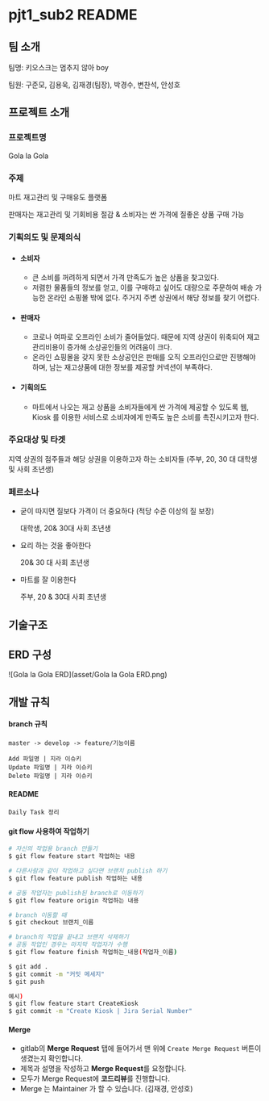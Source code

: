 # pjt1_sub2 README



## 팀 소개

팀명: 키오스크는 멈추지 않아 boy

팀원: 구준모, 김용욱, 김재경(팀장), 박경수, 변찬석, 안성호





## 프로젝트 소개



### 프로젝트명

Gola la Gola



### 주제

마트 재고관리 및 구매유도 플랫폼

판매자는 재고관리 및 기회비용 절감 & 소비자는 싼 가격에 질좋은 상품 구매 가능



### 기획의도 및 문제의식

- #### 소비자

  - 큰 소비를 꺼려하게 되면서 가격 만족도가 높은 상품을 찾고있다.
  - 저렴한 물품들의 정보를 얻고, 이를 구매하고 싶어도 대량으로 주문하여 배송 가능한 온라인 쇼핑몰 밖에 없다. 주거지 주변 상권에서 해당 정보를 찾기 어렵다. 

- #### 판매자

  - 코로나 여파로 오프라인 소비가 줄어들었다. 때문에 지역 상권이 위축되어 재고관리비용이 증가해 소상공인들의 어려움이 크다.
  - 온라인 쇼핑몰을 갖지 못한 소상공인은 판매를 오직 오프라인으로만 진행해야 하며, 남는 재고상품에 대한 정보를 제공할 커넥션이 부족하다.

- #### 기획의도

  - 마트에서 나오는 재고 상품을 소비자들에게 싼 가격에 제공할 수 있도록 웹, Kiosk 를 이용한 서비스로 소비자에게 만족도 높은 소비를 촉진시키고자 한다.



### 주요대상 및 타겟

지역 상권의 점주들과 해당 상권을 이용하고자 하는 소비자들 (주부, 20, 30 대 대학생 및 사회 초년생)



### 페르소나

- 굳이 따지면 질보다 가격이 더 중요하다 (적당 수준 이상의 질 보장)

  대학생, 20& 30대 사회 초년생

- 요리 하는 것을 좋아한다 

  20& 30 대 사회 초년생

- 마트를 잘 이용한다

  주부, 20 & 30대 사회 초년생



## 기술구조



## ERD 구성

![Gola la Gola ERD](asset/Gola la Gola ERD.png)





## 개발 규칙

#### branch 규칙

```
master -> develop -> feature/기능이름

Add 파일명 | 지라 이슈키
Update 파일명 | 지라 이슈키
Delete 파일명 | 지라 이슈키
```



#### README

```
Daily Task 정리
```



#### git flow 사용하여 작업하기

```bash
# 자신의 작업용 branch 만들기
$ git flow feature start 작업하는 내용

# 다른사람과 같이 작업하고 싶다면 브랜치 publish 하기
$ git flow feature publish 작업하는 내용

# 공동 작업자는 publish된 branch로 이동하기
$ git flow feature origin 작업하는 내용

# branch 이동할 때
$ git checkout 브랜치_이름

# branch의 작업을 끝내고 브랜치 삭제하기
# 공동 작업인 경우는 마지막 작업자가 수행
$ git flow feature finish 작업하는_내용(작업자_이름)

$ git add .
$ git commit -m "커밋 메세지"
$ git push

예시)
$ git flow feature start CreateKiosk
$ git commit -m "Create Kiosk | Jira Serial Number"
```



#### Merge

- gitlab의 **Merge Request** 탭에 들어가서 맨 위에 `Create Merge Request` 버튼이 생겼는지 확인합니다.
- 제목과 설명을 작성하고 **Merge Request**를 요청합니다.
- 모두가 Merge Request에 **코드리뷰**를 진행합니다. 
- Merge 는 Maintainer 가 할 수 있습니다. (김재경, 안성호)
